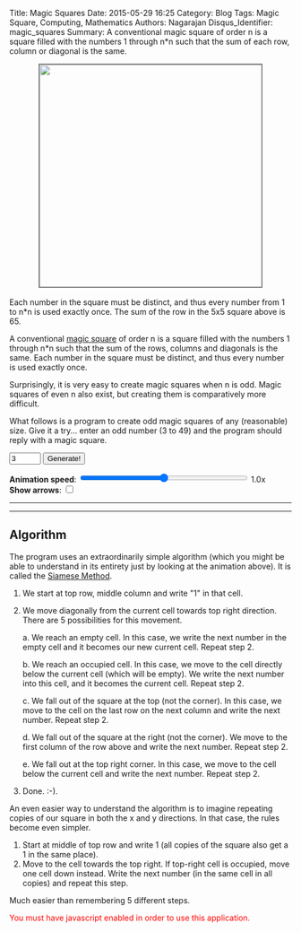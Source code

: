 Title: Magic Squares
Date: 2015-05-29 16:25
Category: Blog
Tags: Magic Square, Computing, Mathematics
Authors: Nagarajan
Disqus_Identifier: magic_squares
Summary: A conventional magic square of order n is a square filled with the numbers 1 through n\*n such that the sum of each row, column or diagonal is the same.<br /> <div style="display: flex; justify-content: center"><img style="width: 400px; border: 2px solid gray; box-sizing: border-box" src="/images/Magic square screenshot.png" /></div><br /> Each number in the square must be distinct, and thus every number from 1 to n*n is used exactly once. The sum of the row in the 5x5 square above is 65.

A conventional [magic square](http://en.wikipedia.org/wiki/Magic_square) of order n is a square filled with the numbers 1 through n\*n such that the sum of the rows, columns and diagonals is the same. Each number in the square must be distinct, and thus every number is used exactly once.

Surprisingly, it is very easy to create magic squares when n is odd. Magic squares of even n also exist, but creating them is comparatively more difficult.

What follows is a program to create odd magic squares of any (reasonable) size. Give it a try... enter an odd number (3 to 49) and the program should reply with a magic square.

<script src="/js/magicSquare.js"></script>

<input id="sqsize" type="number" min="3" max="49" step="2" class="form-control" value="3" />
<button id="btngenerate" onclick="magicSquare.onGenerate()" class="btn btn-info" type="button">Generate!</button>
<span id="errorspan" class="label label-danger"></span>

**Animation speed**: <input id="aspeed" type="range" min="0" max="10" step="1" value="5" oninput="magicSquare.updateAnimSpeed()" style="width: 300px"/> <span id="viewspeed">1.0x</span><br />
**Show arrows**: <input id="ashow" type="checkbox" onchange="magicSquare.updateAnimShow()"/>


<hr />

<div id="magicsquare"></div>

<hr />

## Algorithm

The program uses an extraordinarily simple algorithm (which you might be able to understand in its entirety just by looking at the animation above). It is called the [Siamese Method](https://en.wikipedia.org/wiki/Siamese_method).

1. We start at top row, middle column and write "1" in that cell.
2. We move diagonally from the current cell towards top right direction. There are 5 possibilities for this movement.

    a. We reach an empty cell. In this case, we write the next number in the empty cell and it becomes our new current cell. Repeat step 2.

    b. We reach an occupied cell. In this case, we move to the cell directly below the current cell (which will be empty). We write the next number into this cell, and it becomes the current cell. Repeat step 2.

    c. We fall out of the square at the top (not the corner). In this case, we move to the cell on the last row on the next column and write the next number. Repeat step 2.

    d. We fall out of the square at the right (not the corner). We move to the first column of the row above and write the next number. Repeat step 2.

    e. We fall out at the top right corner. In this case, we move to the cell below the current cell and write the next number. Repeat step 2.

3. Done. :-).

An even easier way to understand the algorithm is to imagine repeating copies of our square in both the x and y directions. In that case, the rules become even simpler.

1. Start at middle of top row and write 1 (all copies of the square also get a 1 in the same place).
2. Move to the cell towards the top right. If top-right cell is occupied, move one cell down instead. Write the next number (in the same cell in all copies) and repeat this step.

Much easier than remembering 5 different steps.


<div style="position: fixed">
  <img class="arrows" id="greenarrowtopright" src="images/right-arrow-green.svg"
      style="transform: rotate(-45deg); display: none"
  />
</div>
<div style="position: fixed">
  <img class="arrows" id="greenarrowleft" src="images/right-arrow-green.svg"
      style="transform: rotate(180deg); display: none"
   />
</div>
<div style="position: fixed">
  <img class="arrows" id="greenarrowdown" src="images/right-arrow-green.svg"
      style="transform: rotate(90deg); display: none"
  />
</div>
<div style="position: fixed">
  <img class="arrows" id="redarrowleft" src="images/right-arrow-red.svg"
      style="transform: rotate(180deg); display: none"
  />
</div>
<div style="position: fixed">
  <img class="arrows" id="redarrowdown" src="images/right-arrow-red.svg"
      style="transform: rotate(90deg); display: none"
  />
</div>
<div style="position: fixed">
  <img class="arrows" id="redarrowtopright" src="images/right-arrow-red.svg"
      style="transform: rotate(-45deg); display: none"
  />
</div>
<div style="position: fixed">
  <img class="arrows" id="orangearrowtopright" src="images/right-arrow-orange.svg"
      style="transform: rotate(-45deg); display: none"
  />
</div>
<script>
  window.onload = function () { magicSquare.initialize() }
</script>
<noscript style="color:red">
  You must have javascript enabled in order to use this application.
</noscript>
